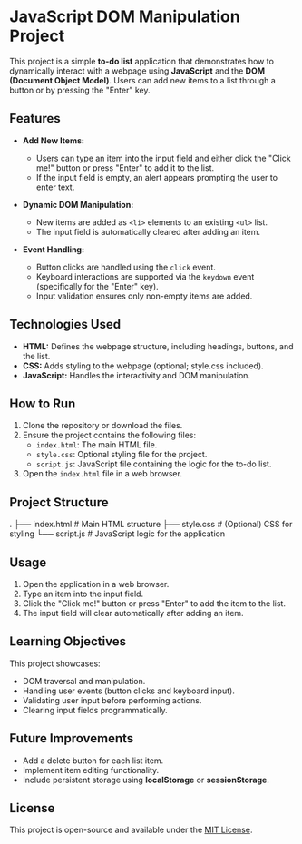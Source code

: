 # JavaScript DOM Manipulation Project

This project is a simple **to-do list** application that demonstrates how to dynamically interact with a webpage using **JavaScript** and the **DOM (Document Object Model)**. Users can add new items to a list through a button or by pressing the "Enter" key.

## Features

- **Add New Items:**
  - Users can type an item into the input field and either click the "Click me!" button or press "Enter" to add it to the list.
  - If the input field is empty, an alert appears prompting the user to enter text.

- **Dynamic DOM Manipulation:**
  - New items are added as `<li>` elements to an existing `<ul>` list.
  - The input field is automatically cleared after adding an item.

- **Event Handling:**
  - Button clicks are handled using the `click` event.
  - Keyboard interactions are supported via the `keydown` event (specifically for the "Enter" key).
  - Input validation ensures only non-empty items are added.

## Technologies Used

- **HTML:** Defines the webpage structure, including headings, buttons, and the list.
- **CSS:** Adds styling to the webpage (optional; style.css included).
- **JavaScript:** Handles the interactivity and DOM manipulation.

## How to Run

1. Clone the repository or download the files.
2. Ensure the project contains the following files:
   - `index.html`: The main HTML file.
   - `style.css`: Optional styling file for the project.
   - `script.js`: JavaScript file containing the logic for the to-do list.
3. Open the `index.html` file in a web browser.

## Project Structure

. ├── index.html # Main HTML structure ├── style.css # (Optional) CSS for styling └── script.js # JavaScript logic for the application

## Usage

1. Open the application in a web browser.
2. Type an item into the input field.
3. Click the "Click me!" button or press "Enter" to add the item to the list.
4. The input field will clear automatically after adding an item.

## Learning Objectives

This project showcases:
- DOM traversal and manipulation.
- Handling user events (button clicks and keyboard input).
- Validating user input before performing actions.
- Clearing input fields programmatically.

## Future Improvements

- Add a delete button for each list item.
- Implement item editing functionality.
- Include persistent storage using **localStorage** or **sessionStorage**.

## License

This project is open-source and available under the [MIT License](LICENSE).
